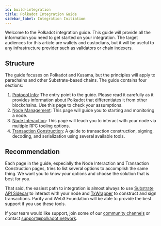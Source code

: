 ```yaml
---
id: build-integration
title: Polkadot Integration Guide
sidebar_label: Integration Initiation
---
```


Welcome to the Polkadot integration guide. This guide will provide all the information you need to get started on your integration. The target audiences for this article are wallets and custodians, but it will be useful to any infrastructure provider such as validators or chain indexers.

## Structure

The guide focuses on Polkadot and Kusama, but the principles will apply to parachains and other Substrate-based chains. The guide contains four sections:

1. [Protocol Info](build-protocol): The entry point to the guide. Please read it carefully as it provides information about Polkadot that differentiates it from other blockchains. Use this page to check your assumptions.
1. [Node Management](build-node-management): This page will guide you to starting and monitoring a node.
1. [Node Interaction](build-node-interaction): This page will teach you to interact with your node via multiple RPC tooling options.
1. [Transaction Construction](build-transaction-construction): A guide to transaction construction, signing, decoding, and serialization using several available tools.

## Recommendation

Each page in the guide, especially the Node Interaction and Transaction Construction pages, tries to list several options to accomplish the same thing. We want you to know your options and choose the solution that is best for you.

That said, the easiest path to integration is almost always to use [Substrate API Sidecar](https://github.com/paritytech/substrate-api-sidecar) to interact with your node and [TxWrapper](https://github.com/paritytech/txwrapper) to construct and sign transactions. Parity and Web3 Foundation will be able to provide the best support if you use these tools.

If your team would like support, join some of our [community channels](community) or contact support@polkadot.network.
